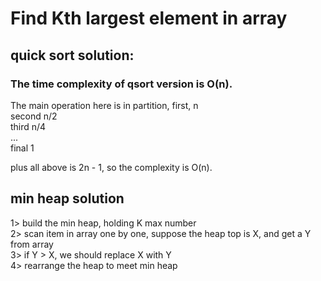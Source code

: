 # Find Kth largest element in array

## quick sort solution:

### The time complexity of qsort version is O(n).

The main operation here is in partition,
    first, n  
    second n/2  
    third n/4  
    ...  
    final 1  

plus all above is 2n - 1, so the complexity is O(n).


## min heap solution

1> build the min heap, holding K max number  
2> scan item in array one by one, suppose the heap top is X,
   and get a Y from array  
3> if Y > X, we should replace X with Y  
4> rearrange the heap to meet min heap  
